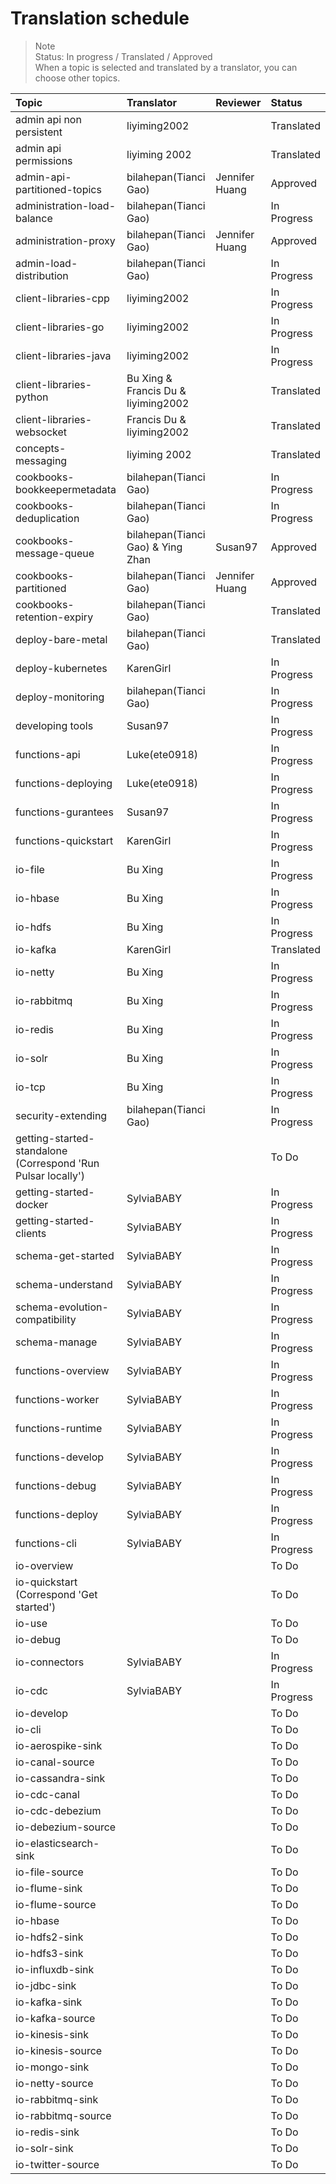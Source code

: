# Translation schedule

> Note  
> Status: In progress / Translated / Approved    
> When a topic is selected and translated by a translator, you can choose other topics.

Topic | Translator | Reviewer | Status 
:-----|:-----------|:---------|:------
admin api non persistent | liyiming2002 |  | Translated
admin api permissions | liyiming 2002 |  | Translated
admin-api-partitioned-topics | bilahepan(Tianci Gao) | Jennifer Huang | Approved 
administration-load-balance | bilahepan(Tianci Gao) | | In Progress
administration-proxy | bilahepan(Tianci Gao) | Jennifer Huang | Approved
admin-load-distribution | bilahepan(Tianci Gao) | | In Progress
client-libraries-cpp | liyiming2002 | | In Progress
client-libraries-go | liyiming2002 | | In Progress
client-libraries-java | liyiming2002 | | In Progress
client-libraries-python | Bu Xing & Francis Du & liyiming2002 | | Translated
client-libraries-websocket | Francis Du & liyiming2002 | | Translated
concepts-messaging | liyiming 2002 | | Translated
cookbooks-bookkeepermetadata | bilahepan(Tianci Gao) | | In Progress
cookbooks-deduplication | bilahepan(Tianci Gao) | | In Progress
cookbooks-message-queue | bilahepan(Tianci Gao) & Ying Zhan | Susan97 | Approved
cookbooks-partitioned | bilahepan(Tianci Gao) | Jennifer Huang | Approved 
cookbooks-retention-expiry | bilahepan(Tianci Gao) | | Translated
deploy-bare-metal | bilahepan(Tianci Gao) | | Translated
deploy-kubernetes | KarenGirl | | In Progress 
deploy-monitoring | bilahepan(Tianci Gao) | | In Progress
developing tools | Susan97 | | In Progress
functions-api | Luke(ete0918) | | In Progress
functions-deploying | Luke(ete0918) | | In Progress
functions-gurantees | Susan97 | | In Progress
functions-quickstart | KarenGirl | | In Progress
io-file | Bu Xing | | In Progress
io-hbase | Bu Xing | | In Progress
io-hdfs | Bu Xing | | In Progress
io-kafka | KarenGirl | | Translated
io-netty | Bu Xing | | In Progress
io-rabbitmq | Bu Xing | | In Progress
io-redis | Bu Xing | | In Progress
io-solr | Bu Xing | | In Progress
io-tcp | Bu Xing | | In Progress
security-extending | bilahepan(Tianci Gao) | | In Progress
getting-started-standalone (Correspond 'Run Pulsar locally') | | | To Do
getting-started-docker | SylviaBABY | | In Progress
getting-started-clients | SylviaBABY | | In Progress
schema-get-started | SylviaBABY | | In Progress
schema-understand | SylviaBABY | | In Progress
schema-evolution-compatibility | SylviaBABY | | In Progress
schema-manage | SylviaBABY | | In Progress
functions-overview | SylviaBABY | | In Progress
functions-worker | SylviaBABY | | In Progress
functions-runtime | SylviaBABY | | In Progress
functions-develop | SylviaBABY | | In Progress
functions-debug | SylviaBABY | | In Progress
functions-deploy | SylviaBABY | | In Progress
functions-cli | SylviaBABY | | In Progress
io-overview | | | To Do
io-quickstart (Correspond 'Get started') | | | To Do
io-use | | | To Do
io-debug | | | To Do
io-connectors | SylviaBABY | | In Progress
io-cdc | SylviaBABY | | In Progress
io-develop | | | To Do
io-cli | | | To Do
io-aerospike-sink | | | To Do
io-canal-source | | | To Do
io-cassandra-sink | | | To Do
io-cdc-canal | | | To Do
io-cdc-debezium | | | To Do
io-debezium-source | | | To Do
io-elasticsearch-sink | | | To Do
io-file-source | | | To Do
io-flume-sink | | | To Do
io-flume-source | | | To Do
io-hbase | | | To Do
io-hdfs2-sink | | | To Do
io-hdfs3-sink | | | To Do
io-influxdb-sink | | | To Do
io-jdbc-sink | | | To Do
io-kafka-sink | | | To Do
io-kafka-source | | | To Do
io-kinesis-sink | | | To Do
io-kinesis-source | | | To Do
io-mongo-sink | | | To Do
io-netty-source | | | To Do
io-rabbitmq-sink | | | To Do
io-rabbitmq-source | | | To Do
io-redis-sink | | | To Do
io-solr-sink | | | To Do
io-twitter-source | | | To Do
